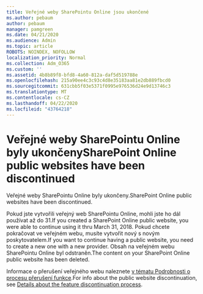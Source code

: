 ```yaml
---
title: Veřejné weby SharePointu Online jsou ukončené
ms.author: pebaum
author: pebaum
manager: pamgreen
ms.date: 04/21/2020
ms.audience: Admin
ms.topic: article
ROBOTS: NOINDEX, NOFOLLOW
localization_priority: Normal
ms.collection: Adm_O365
ms.custom: ''
ms.assetid: 4b8b89f8-bfd8-4a60-812a-daf5d519788e
ms.openlocfilehash: 215a90ee4c3c93c4d8e35183aa81e2db889fbcd0
ms.sourcegitcommit: 631cbb5f03e5371f0995e976536d24e9d13746c3
ms.translationtype: MT
ms.contentlocale: cs-CZ
ms.lasthandoff: 04/22/2020
ms.locfileid: "43764218"
---
```

# <a name="sharepoint-online-public-websites-have-been-discontinued"></a><span data-ttu-id="d582a-102">Veřejné weby SharePointu Online byly ukončeny</span><span class="sxs-lookup"><span data-stu-id="d582a-102">SharePoint Online public websites have been discontinued</span></span>

<span data-ttu-id="d582a-103">Veřejné weby SharePointu Online byly ukončeny.</span><span class="sxs-lookup"><span data-stu-id="d582a-103">SharePoint Online public websites have been discontinued.</span></span>

<span data-ttu-id="d582a-104">Pokud jste vytvořili veřejný web SharePointu Online, mohli jste ho dál používat až do 31.</span><span class="sxs-lookup"><span data-stu-id="d582a-104">If you created a SharePoint Online public website, you were able to continue using it thru March 31, 2018.</span></span> <span data-ttu-id="d582a-105">Pokud chcete pokračovat ve veřejném webu, musíte vytvořit nový s novým poskytovatelem.</span><span class="sxs-lookup"><span data-stu-id="d582a-105">If you want to continue having a public website, you need to create a new one with a new provider.</span></span> <span data-ttu-id="d582a-106">Obsah na veřejném webu SharePointu Online byl odstraněn.</span><span class="sxs-lookup"><span data-stu-id="d582a-106">The content on your SharePoint Online public website has been deleted.</span></span>

<span data-ttu-id="d582a-107">Informace o přerušení veřejného webu naleznete [v tématu Podrobnosti o procesu přerušení funkce](https://go.microsoft.com/fwlink/?linkid=866980).</span><span class="sxs-lookup"><span data-stu-id="d582a-107">For info about the public website discontinuation, see [Details about the feature discontinuation process](https://go.microsoft.com/fwlink/?linkid=866980).</span></span>
